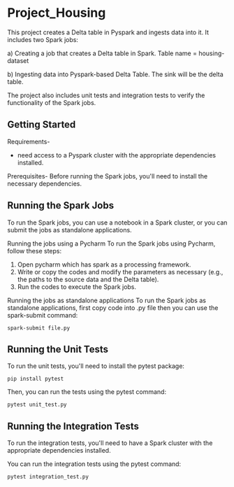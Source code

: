 # Project_Housing

This project creates a Delta table in Pyspark and ingests data into it. It includes two Spark jobs:

a) Creating a job that creates a Delta table in Spark.
     	Table name = housing-dataset
 
b) Ingesting data into Pyspark-based Delta Table.
     The sink will be the delta table.


The project also includes unit tests and integration tests to verify the functionality of the Spark jobs.

## Getting Started
Requirements-
- need access to a Pyspark cluster with the appropriate dependencies installed.

Prerequisites-
Before running the Spark jobs, you'll need to install the necessary dependencies.
 
## Running the Spark Jobs
To run the Spark jobs, you can use a notebook in a Spark cluster, or you can submit the jobs as standalone applications.

Running the jobs using a Pycharm
To run the Spark jobs using Pycharm, follow these steps:

1. Open pycharm which has spark as a processing framework. 
2. Write or copy the codes and modify the parameters as necessary (e.g., the paths to the source data and the Delta table).
3. Run the codes to execute the Spark jobs.

Running the jobs as standalone applications
To run the Spark jobs as standalone applications, first copy code into .py file then you can use the spark-submit command:

```
spark-submit file.py
```
## Running the Unit Tests
To run the unit tests, you'll need to install the pytest package:

```
pip install pytest
```
Then, you can run the tests using the pytest command:

```
pytest unit_test.py
```
## Running the Integration Tests
To run the integration tests, you'll need to have a Spark cluster with the appropriate dependencies installed.

You can run the integration tests using the pytest command:

```
pytest integration_test.py
```
